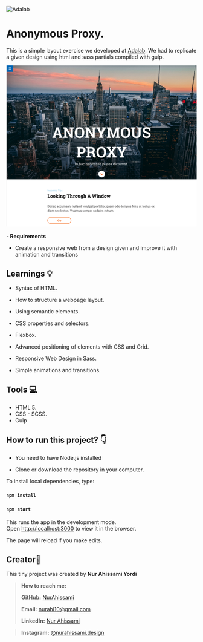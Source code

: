 ![Adalab](http://beta.adalab.es/modulo-1-evaluacion-final-NurAhissami/)

# Anonymous Proxy.

This is a simple layout exercise we developed at [Adalab](https://adalab.es/). We had to replicate a given design using html and sass partials compiled with gulp.

![Screenshot of website](https://raw.githubusercontent.com/Adalab/modulo-1-evaluacion-final-NurAhissami/master/web-design.png)

**- Requirements**

- Create a responsive web from a design given and improve it with animation and transitions

## Learnings 💡

- Syntax of HTML.

- How to structure a webpage layout.

- Using semantic elements.

- CSS properties and selectors.

- Flexbox.

- Advanced positioning of elements with CSS and Grid.

- Responsive Web Design in Sass.

- Simple animations and transitions.

## Tools 💻

- HTML 5.
- CSS - SCSS.
- Gulp

## How to run this project? :point_down:

- You need to have Node.js installed

- Clone or download the repository in your computer.

To install local dependencies, type:

#### `npm install`

#### `npm start`

This runs the app in the development mode.<br />
Open [http://localhost:3000](http://localhost:3000) to view it in the browser.

The page will reload if you make edits.<br />

## Creator👋

This tiny project was created by **Nur Ahissami Yordi**

> **How to reach me:**
>
> **GitHub:** [NurAhissami](https://github.com/NurAhissami)
>
> **Email:** <nurahi10@gmail.com>
>
> **LinkedIn:** [Nur Ahissami](https://www.linkedin.com/in/nur-ahissami-1a7b24157/)

> **Instagram:** [@nurahissami.design](https://www.instagram.com/nurahissami.design/)
